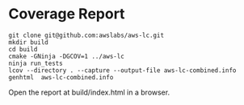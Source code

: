 # Coverage Report
```shell script
git clone git@github.com:awslabs/aws-lc.git
mkdir build
cd build
cmake -GNinja -DGCOV=1 ../aws-lc
ninja run_tests
lcov --directory . --capture --output-file aws-lc-combined.info
genhtml  aws-lc-combined.info
```
Open the report at build/index.html in a browser.

